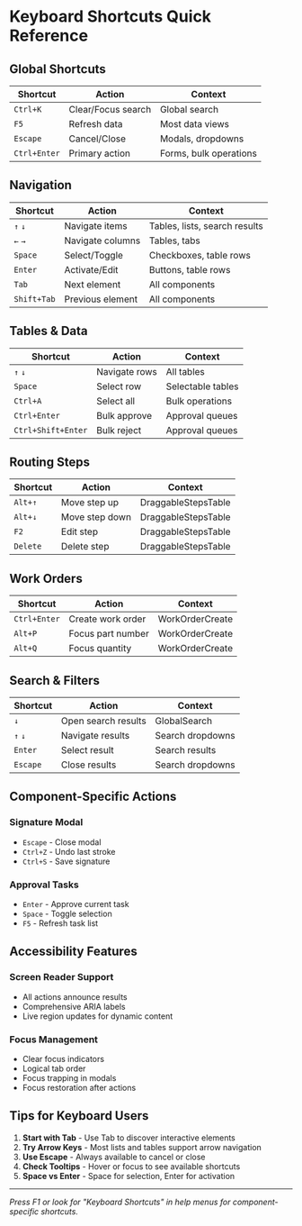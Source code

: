 # Keyboard Shortcuts Quick Reference

## Global Shortcuts

| Shortcut | Action | Context |
|----------|---------|---------|
| `Ctrl+K` | Clear/Focus search | Global search |
| `F5` | Refresh data | Most data views |
| `Escape` | Cancel/Close | Modals, dropdowns |
| `Ctrl+Enter` | Primary action | Forms, bulk operations |

## Navigation

| Shortcut | Action | Context |
|----------|---------|---------|
| `↑` `↓` | Navigate items | Tables, lists, search results |
| `←` `→` | Navigate columns | Tables, tabs |
| `Space` | Select/Toggle | Checkboxes, table rows |
| `Enter` | Activate/Edit | Buttons, table rows |
| `Tab` | Next element | All components |
| `Shift+Tab` | Previous element | All components |

## Tables & Data

| Shortcut | Action | Context |
|----------|---------|---------|
| `↑` `↓` | Navigate rows | All tables |
| `Space` | Select row | Selectable tables |
| `Ctrl+A` | Select all | Bulk operations |
| `Ctrl+Enter` | Bulk approve | Approval queues |
| `Ctrl+Shift+Enter` | Bulk reject | Approval queues |

## Routing Steps

| Shortcut | Action | Context |
|----------|---------|---------|
| `Alt+↑` | Move step up | DraggableStepsTable |
| `Alt+↓` | Move step down | DraggableStepsTable |
| `F2` | Edit step | DraggableStepsTable |
| `Delete` | Delete step | DraggableStepsTable |

## Work Orders

| Shortcut | Action | Context |
|----------|---------|---------|
| `Ctrl+Enter` | Create work order | WorkOrderCreate |
| `Alt+P` | Focus part number | WorkOrderCreate |
| `Alt+Q` | Focus quantity | WorkOrderCreate |

## Search & Filters

| Shortcut | Action | Context |
|----------|---------|---------|
| `↓` | Open search results | GlobalSearch |
| `↑` `↓` | Navigate results | Search dropdowns |
| `Enter` | Select result | Search results |
| `Escape` | Close results | Search dropdowns |

## Component-Specific Actions

### Signature Modal
- `Escape` - Close modal
- `Ctrl+Z` - Undo last stroke
- `Ctrl+S` - Save signature

### Approval Tasks
- `Enter` - Approve current task
- `Space` - Toggle selection
- `F5` - Refresh task list

## Accessibility Features

### Screen Reader Support
- All actions announce results
- Comprehensive ARIA labels
- Live region updates for dynamic content

### Focus Management
- Clear focus indicators
- Logical tab order
- Focus trapping in modals
- Focus restoration after actions

## Tips for Keyboard Users

1. **Start with Tab** - Use Tab to discover interactive elements
2. **Try Arrow Keys** - Most lists and tables support arrow navigation
3. **Use Escape** - Always available to cancel or close
4. **Check Tooltips** - Hover or focus to see available shortcuts
5. **Space vs Enter** - Space for selection, Enter for activation

---

*Press F1 or look for "Keyboard Shortcuts" in help menus for component-specific shortcuts.*